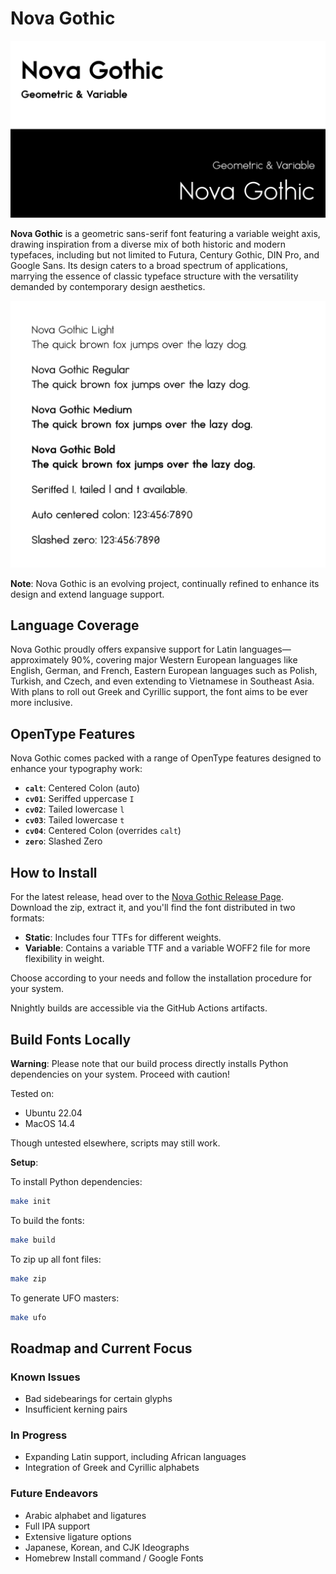 # Nova Gothic

![Nova Gothic Banner](misc/images/banner.png)

**Nova Gothic** is a geometric sans-serif font featuring a variable weight axis, drawing inspiration from a diverse mix of both historic and modern typefaces, including but not limited to Futura, Century Gothic, DIN Pro, and Google Sans. Its design caters to a broad spectrum of applications, marrying the essence of classic typeface structure with the versatility demanded by contemporary design aesthetics.

![Nova Gothic Specimen](misc/images/specimen.png)

**Note**: Nova Gothic is an evolving project, continually refined to enhance its design and extend language support.

## Language Coverage

Nova Gothic proudly offers expansive support for Latin languages—approximately 90%, covering major Western European languages like English, German, and French, Eastern European languages such as Polish, Turkish, and Czech, and even extending to Vietnamese in Southeast Asia. With plans to roll out Greek and Cyrillic support, the font aims to be ever more inclusive.

## OpenType Features

Nova Gothic comes packed with a range of OpenType features designed to enhance your typography work:

- **`calt`**: Centered Colon (auto)
- **`cv01`**: Seriffed uppercase `I`
- **`cv02`**: Tailed lowercase `l`
- **`cv03`**: Tailed lowercase `t`
- **`cv04`**: Centered Colon (overrides `calt`)
- **`zero`**: Slashed Zero

## How to Install

For the latest release, head over to the [Nova Gothic Release Page](https://github.com/Aaron-212/NovaGothic/releases). Download the zip, extract it, and you'll find the font distributed in two formats:

- **Static**: Includes four TTFs for different weights.
- **Variable**: Contains a variable TTF and a variable WOFF2 file for more flexibility in weight.

Choose according to your needs and follow the installation procedure for your system.

Nnightly builds are accessible via the GitHub Actions artifacts.

## Build Fonts Locally

**Warning**: Please note that our build process directly installs Python dependencies on your system. Proceed with caution!

Tested on:
- Ubuntu 22.04
- MacOS 14.4

Though untested elsewhere, scripts may still work.

**Setup**:

To install Python dependencies:
```sh
make init
```

To build the fonts:
```sh
make build
```

To zip up all font files:
```sh
make zip
```

To generate UFO masters:
```sh
make ufo
```

## Roadmap and Current Focus

### Known Issues

- Bad sidebearings for certain glyphs
- Insufficient kerning pairs

### In Progress

- Expanding Latin support, including African languages
- Integration of Greek and Cyrillic alphabets

### Future Endeavors

- Arabic alphabet and ligatures
- Full IPA support
- Extensive ligature options
- Japanese, Korean, and CJK Ideographs
- Homebrew Install command / Google Fonts
